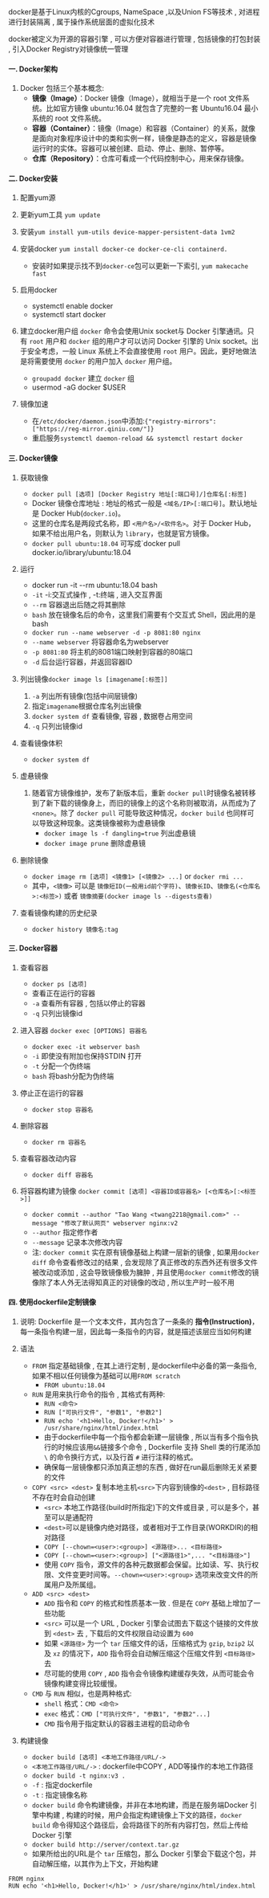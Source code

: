 docker是基于Linux内核的Cgroups, NameSpace ,以及Union FS等技术 , 对进程进行封装隔离 , 属于操作系统层面的虚拟化技术

docker被定义为开源的容器引擎 , 可以方便对容器进行管理 , 包括镜像的打包封装 , 引入Docker Registry对镜像统一管理
#### 一. Docker架构
1. Docker 包括三个基本概念:  
	-  **镜像（Image）**：Docker 镜像（Image），就相当于是一个 root 文件系统。比如官方镜像 ubuntu:16.04 就包含了完整的一套 Ubuntu16.04 最小系统的 root 文件系统。
	-   **容器（Container）**：镜像（Image）和容器（Container）的关系，就像是面向对象程序设计中的类和实例一样，镜像是静态的定义，容器是镜像运行时的实体。容器可以被创建、启动、停止、删除、暂停等。
	-   **仓库（Repository）**：仓库可看成一个代码控制中心，用来保存镜像。
#### 二. Docker安装
1. 配置yum源

3. 更新yum工具 `yum update`

4. 安装`yum install yum-utils device-mapper-persistent-data 1vm2`

5. 安装docker  `yum install docker-ce docker-ce-cli containerd.`
	- 安装时如果提示找不到`docker-ce`包可以更新一下索引, `yum makecache fast`

6. 启用docker
	- systemctl enable docker
	- systemctl start docker

7. 建立docker用户组
	`docker` 命令会使用Unix socket与 Docker 引擎通讯。只有 `root` 用户和 `docker` 组的用户才可以访问 Docker 引擎的 Unix socket。出于安全考虑，一般 Linux 系统上不会直接使用 `root` 用户。因此，更好地做法是将需要使用 `docker` 的用户加入 `docker` 用户组。
	- `groupadd docker` 建立 `docker` 组
	- usermod -aG docker $USER

8. 镜像加速
	- 在`/etc/docker/daemon.json`中添加:`{"registry-mirrors":["https://reg-mirror.qiniu.com/"]}`
	- 重启服务`systemctl daemon-reload && systemctl restart docker`

#### 三. Docker镜像
1. 获取镜像
	- `docker pull [选项] [Docker Registry 地址[:端口号]/]仓库名[:标签]`
	- Docker 镜像仓库地址 : 地址的格式一般是 `<域名/IP>[:端口号]`。默认地址是 Docker Hub(`docker.io`)。
	- 这里的仓库名是两段式名称，即 `<用户名>/<软件名>`。对于 Docker Hub，如果不给出用户名，则默认为 `library`，也就是官方镜像。
	- `docker pull ubuntu:18.04` 可写成`docker pull docker.io/library/ubuntu:18.04

2. 运行
	- docker run -it --rm ubuntu:18.04 bash
	- `-it`  -i:交互式操作 , -t:终端 , 进入交互界面
	- `--rm`  容器退出后随之将其删除
	- `bash`  放在镜像名后的命令，这里我们需要有个交互式 Shell，因此用的是bash
	- `docker run --name webserver -d -p 8081:80 nginx`
	- `--name webserver` 将容器命名为webserver
	- `-p 8081:80` 将主机的8081端口映射到容器的80端口
	- `-d` 后台运行容器，并返回容器ID

3. 列出镜像`docker image ls [imagename[:标签]]`
	1. `-a` 列出所有镜像(包括中间层镜像)
	2. 指定`imagename`根据仓库名列出镜像
	3. `docker system df` 查看镜像, 容器 , 数据卷占用空间
	4. `-q` 只列出镜像id

4. 查看镜像体积
	- `docker system df`

6. 虚悬镜像
	1. 随着官方镜像维护，发布了新版本后，重新 `docker pull`时镜像名被转移到了新下载的镜像身上，而旧的镜像上的这个名称则被取消，从而成为了 `<none>`。除了 `docker pull` 可能导致这种情况，`docker build` 也同样可以导致这种现象。这类镜像被称为虚悬镜像
		- `docker image ls -f dangling=true` 列出虚悬镜
		- `docker image prune` 删除虚悬镜

7. 删除镜像
	- `docker image rm [选项] <镜像1> [<镜像2> ...]` or `docker rmi ...`
	- 其中，`<镜像>` 可以是 `镜像短ID(一般用id前个字符)`、`镜像长ID`、`镜像名(<仓库名>:<标签>)` 或者 `镜像摘要(docker image ls --digests查看)`

9. 查看镜像构建的历史纪录
	- `docker history 镜像名:tag`


#### 三. Docker容器
1. 查看容器
	- `docker ps [选项]`
	- 查看正在运行的容器
	- `-a`  查看所有容器 , 包括以停止的容器
	- `-q`  只列出镜像id

2. 进入容器 `docker exec [OPTIONS] 容器名`
	- `docker exec -it webserver bash`
	- `-i` 即使没有附加也保持STDIN 打开
	- `-t` 分配一个伪终端
	- `bash`  将bash分配为伪终端

3. 停止正在运行的容器
	- `docker stop 容器名`

4. 删除容器 
	-  `docker rm 容器名`

5. 查看容器改动内容
	- `docker diff 容器名`

6. 将容器构建为镜像 `docker commit [选项] <容器ID或容器名> [<仓库名>[:<标签>]]`
	- `docker commit --author "Tao Wang <twang2218@gmail.com>" --message "修改了默认网页" webserver nginx:v2` 	
	- `--author` 指定修作者
	- `--message` 记录本次修改内容
	- 注: `docker commit` 实在原有镜像基础上构建一层新的镜像 , 如果用`docker diff` 命令查看修改过的结果 , 会发现除了真正修改的东西外还有很多文件被改动或添加 , 这会导致镜像极为臃肿 , 并且使用`docker commit`修改的镜像除了本人外无法得知真正的对镜像的改动 , 所以生产时一般不用

#### 四.  使用dockerfile定制镜像
1. 说明: Dockerfile 是一个文本文件，其内包含了一条条的 **指令(Instruction)**，每一条指令构建一层，因此每一条指令的内容，就是描述该层应当如何构建

2. 语法
	 - `FROM` 指定基础镜像 , 在其上进行定制 , 是dockerfile中必备的第一条指令,如果不相以任何镜像为基础可以用`FROM scratch` 
		- `FROM ubuntu:18.04`
	- `RUN` 是用来执行命令的指令 , 其格式有两种:
		- `RUN <命令>` 
		- `RUN ["可执行文件", "参数1", "参数2"]` 
		- `RUN echo '<h1>Hello, Docker!</h1>' > /usr/share/nginx/html/index.html`
		- 由于dockerfile中每一个指令都会新建一层镜像 , 所以当有多个指令执行的时候应该用`&&`链接多个命令  , Dockerfile 支持 Shell 类的行尾添加 `\` 的命令换行方式，以及行首 `#` 进行注释的格式。
		- 确保每一层镜像都只添加真正想的东西 , 做好在run最后删除无关紧要的文件
	- `COPY <src> <dest>` 复制本地主机`<src>`下内容到镜像的`<dest>` , 目标路径不存在时会自动创建
		- `<src>` 本地工作路径(build时所指定)下的文件或目录 , 可以是多个，甚至可以是通配符
		- `<dest>`可以是镜像内绝对路径，或者相对于工作目录(WORKDIR)的相对路径
		- `COPY [--chown=<user>:<group>] <源路径>... <目标路径>`
		- `COPY [--chown=<user>:<group>] ["<源路径1>",... "<目标路径>"]`
		- 使用 `COPY` 指令，源文件的各种元数据都会保留。比如读、写、执行权限、文件变更时间等。`--chown=<user>:<group>` 选项来改变文件的所属用户及所属组。
	- `ADD <src> <dest>`
		- `ADD` 指令和 `COPY` 的格式和性质基本一致 . 但是在 `COPY` 基础上增加了一些功能
		- `<src>` 可以是一个 URL , Docker 引擎会试图去下载这个链接的文件放到 `<dest>` 去 , 下载后的文件权限自动设置为 `600`
		- 如果 `<源路径>` 为一个 `tar` 压缩文件的话，压缩格式为 `gzip`, `bzip2` 以及 `xz` 的情况下，`ADD` 指令将会自动解压缩这个压缩文件到 `<目标路径>` 去
		- 尽可能的使用 `COPY` , `ADD` 指令会令镜像构建缓存失效，从而可能会令镜像构建变得比较缓慢。
	- `CMD` 与 `RUN` 相似，也是两种格式:
		- `shell` 格式：`CMD <命令>`
		- `exec` 格式：`CMD ["可执行文件", "参数1", "参数2"...]`
		- `CMD` 指令用于指定默认的容器主进程的启动命令
4. 构建镜像
	- `docker build [选项] <本地工作路径/URL/->`
	- `<本地工作路径/URL/->` : dockerfile中COPY , ADD等操作的本地工作路径
	- `docker build -t nginx:v3 .`
	- `-f` : 指定dockerfile 
	- `-t` : 指定镜像名称 
	- `docker build` 命令构建镜像，并非在本地构建，而是在服务端Docker 引擎中构建 , 构建的时候，用户会指定构建镜像上下文的路径，`docker build` 命令得知这个路径后，会将路径下的所有内容打包，然后上传给 Docker 引擎
	- `docker build http://server/context.tar.gz`
	- 如果所给出的URL是个 `tar` 压缩包，那么 Docker 引擎会下载这个包，并自动解压缩，以其作为上下文，开始构建
```
FROM nginx
RUN echo '<h1>Hello, Docker!</h1>' > /usr/share/nginx/html/index.html
```